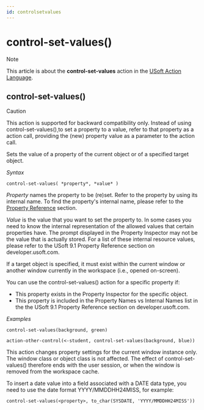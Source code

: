 ```yaml
---
id: controlsetvalues
---
```


# control-set-values()



> [!NOTE]
> This article is about the **control-set-values** action in the [USoft Action Language](/docs/Task%20flow/Action%20Language%20reference/USoft%20Action%20Language.md).

## **control-set-values()**

> [!CAUTION]
> This action is supported for backward compatibility only. Instead of using control-set-values()¸to set a property to a value, refer to that property as a action call, providing the (new) property value as a parameter to the action call.

Sets the value of a property of the current object or of a specified target object.

*Syntax*

```
control-set-values( *property*, *value* )
```

*Property* names the property to be (re)set. Refer to the property by using its internal name. To find the property's internal name, please refer to the [Property Reference](/docs/Task%20flow/Action%20Language%20reference/Property%20reference.md) section.

*Value* is the value that you want to set the property to. In some cases you need to know the internal representation of the allowed values that certain properties have. The prompt displayed in the Property Inspector may not be the value that is actually stored. For a list of these internal resource values,  please refer to the USoft 9.1 Property Reference section on developer.usoft.com.

If a target object is specified, it must exist within the current window or another window currently in the workspace (i.e., opened on-screen).

You can use the control-set-values() action for a specific property if:

- This property exists in the Property Inspector for the specific object.
- This property is included in the Property Names vs Internal Names list in the the USoft 9.1 Property Reference section on developer.usoft.com.

*Examples*

```
control-set-values(background, green)
```

```
action-other-control(<-student, control-set-values(background, blue))
```

This action changes property settings for the current window instance only. The window class or object class is not affected. The effect of control-set-values() therefore ends with the user session, or when the window is removed from the workspace cache.

To insert a date value into a field associated with a DATE data type, you need to use the date format YYYY/MMDDHH24MISS, for example:

```
control-set-values(<property>, to_char(SYSDATE, 'YYYY/MMDDHH24MISS'))
```

 